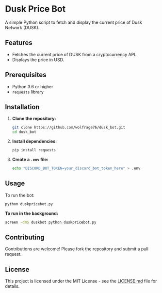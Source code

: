 # Dusk Price Bot

A simple Python script to fetch and display the current price of Dusk Network (DUSK).

## Features

- Fetches the current price of DUSK from a cryptocurrency API.
- Displays the price in USD.

## Prerequisites

- Python 3.6 or higher
- `requests` library

## Installation

1. **Clone the repository:**

   ```bash
   git clone https://github.com/wolfrage76/dusk_bot.git
   cd dusk_bot
   ```

2. **Install dependencies:**

   ```bash
   pip install requests
   ```

3. **Create a `.env` file:**

   ```bash
   echo "DISCORD_BOT_TOKEN=your_discord_bot_token_here" > .env
   ```

## Usage

To run the bot:

```bash
python duskpricebot.py
```

**To run in the background:**

```bash
screen -dmS duskbot python duskpricebot.py
```

## Contributing

Contributions are welcome! Please fork the repository and submit a pull request.

## License

This project is licensed under the MIT License - see the [LICENSE.md](LICENSE.md) file for details.
